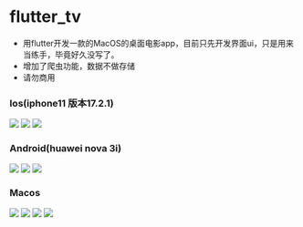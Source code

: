 # flutter_tv

- 用flutter开发一款的MacOS的桌面电影app，目前只先开发界面ui，只是用来当练手，毕竟好久没写了。
- 增加了爬虫功能，数据不做存储
- 请勿商用

### Ios(iphone11 版本17.2.1)

![](https://github.com/tiandi0228/flutter_tv/blob/dev/doc/demo7.png)
![](https://github.com/tiandi0228/flutter_tv/blob/dev/doc/demo8.png)
![](https://github.com/tiandi0228/flutter_tv/blob/dev/doc/demo9.png)

### Android(huawei nova 3i)

![](https://github.com/tiandi0228/flutter_tv/blob/dev/doc/demo4.jpg)
![](https://github.com/tiandi0228/flutter_tv/blob/dev/doc/demo5.jpg)
![](https://github.com/tiandi0228/flutter_tv/blob/dev/doc/demo6.jpg)

### Macos

![](https://github.com/tiandi0228/flutter_tv/blob/dev/doc/home.png)
![](https://github.com/tiandi0228/flutter_tv/blob/dev/doc/demo1.png)
![](https://github.com/tiandi0228/flutter_tv/blob/dev/doc/demo2.png)
![](https://github.com/tiandi0228/flutter_tv/blob/dev/doc/demo3.png)